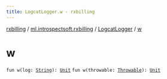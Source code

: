 ```yaml
---
title: LogcatLogger.w - rxbilling
---
```


[rxbilling](../../index.html) / [ml.introspectsoft.rxbilling](../index.html) / [LogcatLogger](index.html) / [w](./w.html)

# w

`fun w(log: `[`String`](https://kotlinlang.org/api/latest/jvm/stdlib/kotlin/-string/index.html)`): `[`Unit`](https://kotlinlang.org/api/latest/jvm/stdlib/kotlin/-unit/index.html)
`fun w(throwable: `[`Throwable`](https://kotlinlang.org/api/latest/jvm/stdlib/kotlin/-throwable/index.html)`): `[`Unit`](https://kotlinlang.org/api/latest/jvm/stdlib/kotlin/-unit/index.html)